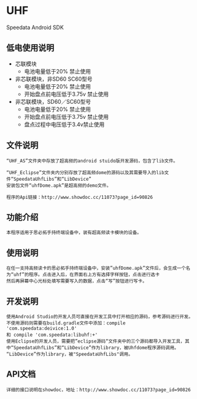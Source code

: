 # UHF
Speedata Android SDK

## 低电使用说明
* 芯联模块
  * 电池电量低于20% 禁止使用
* 非芯联模块，非SD60 SC60型号
  * 电池电量低于20% 禁止使用
  * 开始盘点前电压低于3.75v 禁止使用
* 非芯联模块，SD60／SC60型号
  * 电池电量低于20% 禁止使用
  * 开始盘点前电压低于3.75v 禁止使用
  * 盘点过程中电压低于3.4v禁止使用


## 文件说明

	“UHF_AS”文件夹中存放了超高频的android stuido版开发源码，包含了lib文件。
	
	“UHF_Eclipse”文件夹内分别存放了超高频dome的源码以及其需要导入的lib文件“SpeedataUhfLibs”和“LibDevice”
	安装包文件“uhfDome.apk”是超高频的demo文件。
	
	程序的Api链接：http://www.showdoc.cc/11073?page_id=90826
	
## 功能介绍

	本程序适用于思必拓手持终端设备中，装有超高频读卡模块的设备。
## 使用说明

	在任一支持高频读卡的思必拓手持终端设备中，安装”uhfDome.apk”文件后，会生成一个名为“uhf”的程序。点击进入后，在界面右上方有选择字样按钮，点击进行选卡
	然后再屏幕中心光标处填写需要写入的数据，点击“写”按钮进行写卡。
## 开发说明

	使用Android Studio的开发人员可直接在开发工具中打开相应的源码，参考源码进行开发。不使用源码则需要在build.gradle文件中添加：compile 'com.speedata:deivice:1.0'
    和 compile 'com.speedata:libuhf:+'
	使用Eclipse的开发人员，需要把”eclipse源码“文件夹中的三个源码都导入开发工具，其中“SpeedataUhfLibs”和“LibDevice”作为library，被Uhfdome程序源码调用。
	“LibDevice”作为library，被"SpeedataUhfLibs"调用。
## API文档

	详细的接口说明在showdoc，地址：http://www.showdoc.cc/11073?page_id=90826
